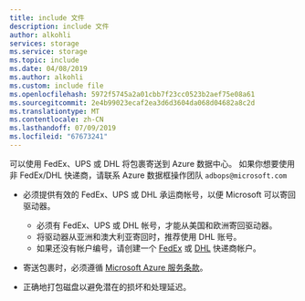 ```yaml
---
title: include 文件
description: include 文件
author: alkohli
services: storage
ms.service: storage
ms.topic: include
ms.date: 04/08/2019
ms.author: alkohli
ms.custom: include file
ms.openlocfilehash: 5972f5745a2a01cbb7f23cc0523b2aef75e08a61
ms.sourcegitcommit: 2e4b99023ecaf2ea3d6d3604da068d04682a8c2d
ms.translationtype: MT
ms.contentlocale: zh-CN
ms.lasthandoff: 07/09/2019
ms.locfileid: "67673241"
---
```

可以使用 FedEx、UPS 或 DHL 将包裹寄送到 Azure 数据中心。 如果你想要使用非 FedEx/DHL 快递商，请联系 Azure 数据框操作团队 `adbops@microsoft.com`

- 必须提供有效的 FedEx、UPS 或 DHL 承运商帐号，以便 Microsoft 可以寄回驱动器。 
    
    - 必须有 FedEx、UPS 或 DHL 帐号，才能从美国和欧洲寄回驱动器。 
    - 将驱动器从亚洲和澳大利亚寄回时，推荐使用 DHL 账号。 
    - 如果还没有帐户编号，请创建一个 [FedEx](https://www.fedex.com/us/oadr/) 或 [DHL](http://www.dhl.com/) 快递商帐户。
- 寄送包裹时，必须遵循 [Microsoft Azure 服务条款](https://azure.microsoft.com/support/legal/services-terms/)。
- 正确地打包磁盘以避免潜在的损坏和处理延迟。
